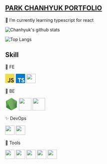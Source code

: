 ## [PARK CHANHYUK PORTFOLIO](http://chanhyuk.com/)
🌱 I’m currently learning typescript for react


![Chanhyuk's github stats](https://github-readme-stats.vercel.app/api?username=ChanhyukPark-Tech&show_icons=true&theme=radical)

![Top Langs](https://github-readme-stats.vercel.app/api/top-langs/?username=ChanhyukPark-Tech&layout=compact&hide=Jupyter%20NoteBook)



## Skill 

🎈 FE

<code><img width="30" height="30" src="https://raw.githubusercontent.com/github/explore/80688e429a7d4ef2fca1e82350fe8e3517d3494d/topics/javascript/javascript.png"></code>
<code><img width="30" height="30" src="https://raw.githubusercontent.com/github/explore/80688e429a7d4ef2fca1e82350fe8e3517d3494d/topics/typescript/typescript.png"></code>
<code><img width="30" height="30" src="https://www.vectorlogo.zone/logos/reactjs/reactjs-icon.svg"></code>

🧬 BE

<code><img width="40" height="40" src="https://raw.githubusercontent.com/github/explore/80688e429a7d4ef2fca1e82350fe8e3517d3494d/topics/nodejs/nodejs.png"></code>
<code><img width="40" height="40" src="https://www.vectorlogo.zone/logos/mysql/mysql-icon.svg"></code>
<code><img width="40" height="40" src="https://www.vectorlogo.zone/logos/firebase/firebase-icon.svg"></code>


✨ DevOps

<code><img width="30" height="30" src="https://www.vectorlogo.zone/logos/git-scm/git-scm-icon.svg"></code>
<code><img width="30" height="30" src="https://www.vectorlogo.zone/logos/amazon_aws/amazon_aws-icon.svg"></code>

🥢 Tools

<code><img width="30" height="30" src="https://www.vectorlogo.zone/logos/jetbrains/jetbrains-icon.svg"></code>
<code><img width="30" height="30" src="https://www.vectorlogo.zone/logos/slack/slack-icon.svg"></code>
<code><img width="30" height="30" src="https://user-images.githubusercontent.com/69495129/147258236-df7087f8-e30a-4b9d-b8e1-92621f188a97.png"></code>
<code><img width="30" height="30" src="https://www.vectorlogo.zone/logos/figma/figma-icon.svg"></code>
<code><img width="30" height="30" src="https://www.vectorlogo.zone/logos/atlassian_jira/atlassian_jira-icon.svg"></code>



<!--
**ChanhyukPark-Tech/ChanhyukPark-Tech** is a ✨ _special_ ✨ repository because its `README.md` (this file) appears on your GitHub profile.

Here are some ideas to get you started:

- 🔭 I’m currently working on ...
- 🌱 I’m currently learning ...
- 👯 I’m looking to collaborate on ...
- 🤔 I’m looking for help with ...
- 💬 Ask me about ...
- 📫 How to reach me: ...
- 😄 Pronouns: ...
- ⚡ Fun fact: ...


🚴‍♂️ My skill overview

👨‍💻 FE

<code><img width="30" height="30" src="https://raw.githubusercontent.com/github/explore/80688e429a7d4ef2fca1e82350fe8e3517d3494d/topics/javascript/javascript.png"></code>
<code><img width="30" height="30" src="https://raw.githubusercontent.com/github/explore/80688e429a7d4ef2fca1e82350fe8e3517d3494d/topics/vue/vue.png"></code>
<code><img width="30" height="30" src="https://www.vectorlogo.zone/logos/reactjs/reactjs-icon.svg"></code>
<code><img width="30" height="30" src="https://www.vectorlogo.zone/logos/sass-lang/sass-lang-icon.svg"></code>
<code><img width="30" height="30" src="https://www.vectorlogo.zone/logos/expoio/expoio-icon.svg"></code>
<code><img width="30" height="30" src="https://www.vectorlogo.zone/logos/dartlang/dartlang-icon.svg"></code>
<code><img width="30" height="30" src="https://www.vectorlogo.zone/logos/flutterio/flutterio-icon.svg"></code>
<!-- <code><img width="30" height="30" src="https://raw.githubusercontent.com/github/explore/80688e429a7d4ef2fca1e82350fe8e3517d3494d/topics/typescript/typescript.png"></code>

🧑‍💻 BE

<code><img width="40" height="40" src="https://raw.githubusercontent.com/github/explore/80688e429a7d4ef2fca1e82350fe8e3517d3494d/topics/nodejs/nodejs.png"></code>
<code><img width="40" height="40" src="https://www.vectorlogo.zone/logos/nestjs/nestjs-icon.svg"></code>
<code><img width="40" height="40" src="https://www.vectorlogo.zone/logos/mongodb/mongodb-icon.svg"></code>



🧑‍💻 devOps

<code><img width="30" height="30" src="https://www.vectorlogo.zone/logos/linux/linux-icon.svg"></code>
<code><img width="30" height="30" src="https://www.vectorlogo.zone/logos/python/python-icon.svg"></code>
<code><img width="30" height="30" src="https://www.vectorlogo.zone/logos/docker/docker-tile.svg"></code>
<code><img width="30" height="30" src="https://www.vectorlogo.zone/logos/jenkins/jenkins-icon.svg"></code>
<code><img width="30" height="30" src="https://raw.githubusercontent.com/detain/svg-logos/780f25886640cef088af994181646db2f6b1a3f8/svg/selenium-logo.svg"></code>
 <code><img width="30" height="30" src="https://www.vectorlogo.zone/logos/jestjsio/jestjsio-icon.svg"></code>

🥢 Tools

<code><img width="30" height="30" src="https://www.vectorlogo.zone/logos/figma/figma-icon.svg"></code>
<code><img width="30" height="30" src="https://www.vectorlogo.zone/logos/zeplinio/zeplinio-icon.svg"></code>
<code><img width="30" height="30" src="https://www.vectorlogo.zone/logos/visualstudio_code/visualstudio_code-icon.svg"></code>
<code><img width="30" height="30" src="https://www.vectorlogo.zone/logos/slack/slack-icon.svg"></code>


-->

